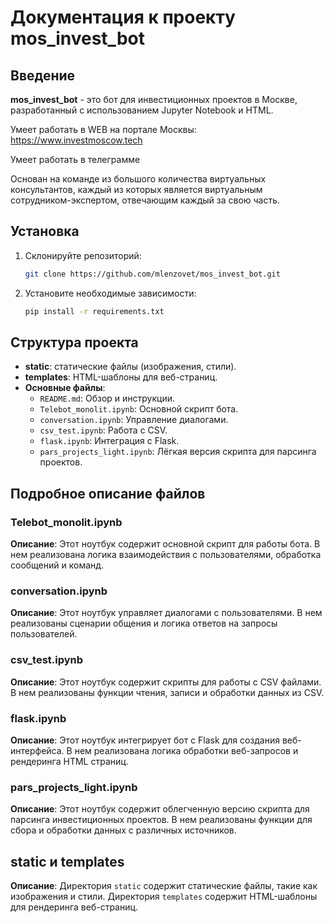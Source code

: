 
# Документация к проекту mos_invest_bot

## Введение

**mos_invest_bot** - это бот для инвестиционных проектов в Москве, разработанный с использованием Jupyter Notebook и HTML.

Умеет работать в WEB на портале Москвы: https://www.investmoscow.tech

Умеет работать в телеграмме

Основан на команде из большого количества виртуальных консультантов, каждый из которых является виртуальным сотрудником-экспертом, отвечающим каждый за свою часть.

## Установка

1. Склонируйте репозиторий:
    ```bash
    git clone https://github.com/mlenzovet/mos_invest_bot.git
    ```
2. Установите необходимые зависимости:
    ```bash
    pip install -r requirements.txt
    ```

## Структура проекта

- **static**: статические файлы (изображения, стили).
- **templates**: HTML-шаблоны для веб-страниц.
- **Основные файлы**:  
  - `README.md`: Обзор и инструкции.
  - `Telebot_monolit.ipynb`: Основной скрипт бота.
  - `conversation.ipynb`: Управление диалогами.
  - `csv_test.ipynb`: Работа с CSV.
  - `flask.ipynb`: Интеграция с Flask.
  - `pars_projects_light.ipynb`: Лёгкая версия скрипта для парсинга проектов.

## Подробное описание файлов

### Telebot_monolit.ipynb
**Описание**: Этот ноутбук содержит основной скрипт для работы бота. В нем реализована логика взаимодействия с пользователями, обработка сообщений и команд.

### conversation.ipynb
**Описание**: Этот ноутбук управляет диалогами с пользователями. В нем реализованы сценарии общения и логика ответов на запросы пользователей.

### csv_test.ipynb
**Описание**: Этот ноутбук содержит скрипты для работы с CSV файлами. В нем реализованы функции чтения, записи и обработки данных из CSV.

### flask.ipynb
**Описание**: Этот ноутбук интегрирует бот с Flask для создания веб-интерфейса. В нем реализована логика обработки веб-запросов и рендеринга HTML страниц.

### pars_projects_light.ipynb
**Описание**: Этот ноутбук содержит облегченную версию скрипта для парсинга инвестиционных проектов. В нем реализованы функции для сбора и обработки данных с различных источников.

## static и templates
**Описание**: Директория `static` содержит статические файлы, такие как изображения и стили. Директория `templates` содержит HTML-шаблоны для рендеринга веб-страниц.
